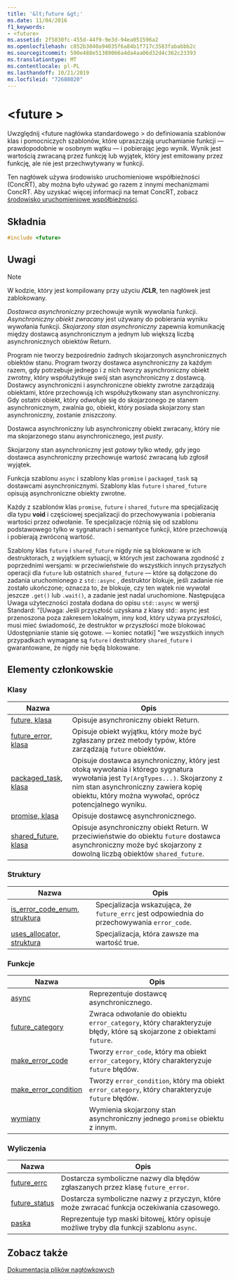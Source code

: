 ```yaml
---
title: '&lt;future &gt;'
ms.date: 11/04/2016
f1_keywords:
- <future>
ms.assetid: 2f5830fc-455d-44f9-9e3d-94ea051596a2
ms.openlocfilehash: c852b3040a94035f6a84b1f717c3583fababbb2c
ms.sourcegitcommit: 590e488e51389066a4da4aa06d32d4c362c23393
ms.translationtype: MT
ms.contentlocale: pl-PL
ms.lasthandoff: 10/21/2019
ms.locfileid: "72688020"
---
```

# <a name="ltfuturegt"></a>&lt;future &gt;

Uwzględnij \<future nagłówka standardowego > do definiowania szablonów klas i pomocniczych szablonów, które upraszczają uruchamianie funkcji — prawdopodobnie w osobnym wątku — i pobierając jego wynik. Wynik jest wartością zwracaną przez funkcję lub wyjątek, który jest emitowany przez funkcję, ale nie jest przechwytywany w funkcji.

Ten nagłówek używa środowisko uruchomieniowe współbieżności (ConcRT), aby można było używać go razem z innymi mechanizmami ConcRT. Aby uzyskać więcej informacji na temat ConcRT, zobacz [środowisko uruchomieniowe współbieżności](../parallel/concrt/concurrency-runtime.md).

## <a name="syntax"></a>Składnia

```cpp
#include <future>
```

## <a name="remarks"></a>Uwagi

> [!NOTE]
> W kodzie, który jest kompilowany przy użyciu **/CLR**, ten nagłówek jest zablokowany.

*Dostawca asynchroniczny* przechowuje wynik wywołania funkcji. *Asynchroniczny obiekt zwracany* jest używany do pobierania wyniku wywołania funkcji. *Skojarzony stan asynchroniczny* zapewnia komunikację między dostawcą asynchronicznym a jednym lub większą liczbą asynchronicznych obiektów Return.

Program nie tworzy bezpośrednio żadnych skojarzonych asynchronicznych obiektów stanu. Program tworzy dostawca asynchroniczny za każdym razem, gdy potrzebuje jednego i z nich tworzy asynchroniczny obiekt zwrotny, który współużytkuje swój stan asynchroniczny z dostawcą. Dostawcy asynchroniczni i asynchroniczne obiekty zwrotne zarządzają obiektami, które przechowują ich współużytkowany stan asynchroniczny. Gdy ostatni obiekt, który odwołuje się do skojarzonego ze stanem asynchronicznym, zwalnia go, obiekt, który posiada skojarzony stan asynchroniczny, zostanie zniszczony.

Dostawca asynchroniczny lub asynchroniczny obiekt zwracany, który nie ma skojarzonego stanu asynchronicznego, jest *pusty*.

Skojarzony stan asynchroniczny jest *gotowy* tylko wtedy, gdy jego dostawca asynchroniczny przechowuje wartość zwracaną lub zgłosił wyjątek.

Funkcja szablonu `async` i szablony klas `promise` i `packaged_task` są dostawcami asynchronicznymi. Szablony klas `future` i `shared_future` opisują asynchroniczne obiekty zwrotne.

Każdy z szablonów klas `promise`, `future` i `shared_future` ma specjalizację dla typu **void** i częściowej specjalizacji do przechowywania i pobierania wartości przez odwołanie. Te specjalizacje różnią się od szablonu podstawowego tylko w sygnaturach i semantyce funkcji, które przechowują i pobierają zwróconą wartość.

Szablony klas `future` i `shared_future` nigdy nie są blokowane w ich destruktorach, z wyjątkiem sytuacji, w których jest zachowana zgodność z poprzednimi wersjami: w przeciwieństwie do wszystkich innych przyszłych operacji dla `future` lub ostatnich `shared_future` — które są dołączone do zadania uruchomionego z `std::async` , destruktor blokuje, jeśli zadanie nie zostało ukończone; oznacza to, że blokuje, czy ten wątek nie wywołał jeszcze `.get()` lub `.wait()`, a zadanie jest nadal uruchomione. Następująca Uwaga użyteczności została dodana do opisu `std::async` w wersji Standard: "[Uwaga: Jeśli przyszłość uzyskana z klasy std:: async jest przenoszona poza zakresem lokalnym, inny kod, który używa przyszłości, musi mieć świadomość, że destruktor w przyszłości może blokować Udostępnianie stanie się gotowe. — koniec notatki] "we wszystkich innych przypadkach wymagane są `future` i destruktory `shared_future` i gwarantowane, że nigdy nie będą blokowane.

## <a name="members"></a>Elementy członkowskie

### <a name="classes"></a>Klasy

|Nazwa|Opis|
|----------|-----------------|
|[future, klasa](../standard-library/future-class.md)|Opisuje asynchroniczny obiekt Return.|
|[future_error, klasa](../standard-library/future-error-class.md)|Opisuje obiekt wyjątku, który może być zgłaszany przez metody typów, które zarządzają `future` obiektów.|
|[packaged_task, klasa](../standard-library/packaged-task-class.md)|Opisuje dostawca asynchroniczny, który jest otoką wywołania i którego sygnatura wywołania jest `Ty(ArgTypes...)`. Skojarzony z nim stan asynchroniczny zawiera kopię obiektu, który można wywołać, oprócz potencjalnego wyniku.|
|[promise, klasa](../standard-library/promise-class.md)|Opisuje dostawcę asynchronicznego.|
|[shared_future, klasa](../standard-library/shared-future-class.md)|Opisuje asynchroniczny obiekt Return. W przeciwieństwie do obiektu `future` dostawca asynchroniczny może być skojarzony z dowolną liczbą obiektów `shared_future`.|

### <a name="structures"></a>Struktury

|Nazwa|Opis|
|----------|-----------------|
|[is_error_code_enum, struktura](../standard-library/is-error-code-enum-structure.md)|Specjalizacja wskazująca, że `future_errc` jest odpowiednia do przechowywania `error_code`.|
|[uses_allocator, struktura](../standard-library/uses-allocator-structure.md)|Specjalizacja, która zawsze ma wartość true.|

### <a name="functions"></a>Funkcje

|Nazwa|Opis|
|----------|-----------------|
|[async](../standard-library/future-functions.md#async)|Reprezentuje dostawcę asynchronicznego.|
|[future_category](../standard-library/future-functions.md#future_category)|Zwraca odwołanie do obiektu `error_category`, który charakteryzuje błędy, które są skojarzone z obiektami `future`.|
|[make_error_code](../standard-library/future-functions.md#make_error_code)|Tworzy `error_code`, który ma obiekt `error_category`, który charakteryzuje `future` błędów.|
|[make_error_condition](../standard-library/future-functions.md#make_error_condition)|Tworzy `error_condition`, który ma obiekt `error_category`, który charakteryzuje `future` błędów.|
|[wymiany](../standard-library/future-functions.md#swap)|Wymienia skojarzony stan asynchroniczny jednego `promise` obiektu z innym.|

### <a name="enumerations"></a>Wyliczenia

|Nazwa|Opis|
|----------|-----------------|
|[future_errc](../standard-library/future-enums.md#future_errc)|Dostarcza symboliczne nazwy dla błędów zgłaszanych przez klasę `future_error`.|
|[future_status](../standard-library/future-enums.md#future_status)|Dostarcza symboliczne nazwy z przyczyn, które może zwracać funkcja oczekiwania czasowego.|
|[paska](../standard-library/future-enums.md#launch)|Reprezentuje typ maski bitowej, który opisuje możliwe tryby dla funkcji szablonu `async`.|

## <a name="see-also"></a>Zobacz także

[Dokumentacja plików nagłówkowych](../standard-library/cpp-standard-library-header-files.md)
